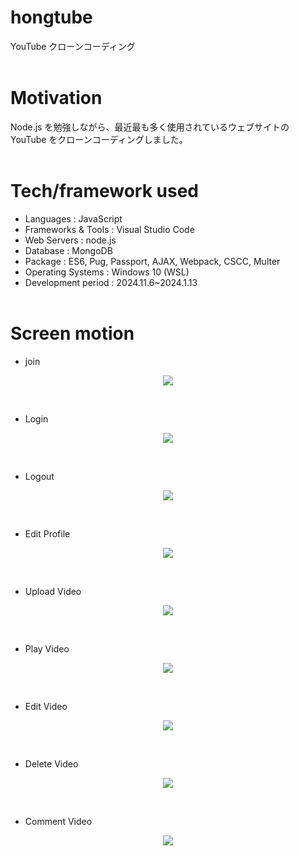 # hongtube

YouTube クローンコーディング
<br>
<br>

# Motivation

Node.js を勉強しながら、最近最も多く使用されているウェブサイトの YouTube をクローンコーディングしました。
<br>
<br>

# Tech/framework used

- Languages : JavaScript
- Frameworks & Tools : Visual Studio Code
- Web Servers : node.js
- Database : MongoDB
- Package : ES6, Pug, Passport, AJAX, Webpack, CSCC, Multer
- Operating Systems : Windows 10 (WSL)
- Development period : 2024.11.6~2024.1.13
  <br>
  <br>

# Screen motion

- join
<p align="center">
  <img src="https://github.com/user-attachments/assets/b5303683-dbed-41a9-8d10-ee8ac781287d"> 
</p>
<br>

- Login
<p align="center">
  <img src="https://github.com/user-attachments/assets/e8208c54-d239-41ba-8064-a84a8b76d8c8"> 
</p>
<br>

- Logout
<p align="center">
  <img src="https://github.com/user-attachments/assets/889fb673-9cc8-4f9f-b09e-e898fd8f47f6"> 
</p>
<br>

- Edit Profile
<p align="center">
  <img src="https://github.com/user-attachments/assets/aea48894-b1bc-4ad7-a715-927700cca8fc"> 
</p>
<br>

- Upload Video
<p align="center">
  <img src="https://github.com/user-attachments/assets/25d78d1b-b708-4d83-b252-86053b408d45"> 
</p>
<br>

- Play Video
<p align="center">
  <img src="https://github.com/user-attachments/assets/c5cd9fce-2c6f-4011-bb6f-63fd9267fdb8"> 
</p>
<br>

- Edit Video
<p align="center">
  <img src="https://github.com/user-attachments/assets/2e7d247f-cee2-48aa-98f3-ce2cb7d337e5"> 
</p>
<br>

- Delete Video
<p align="center">
  <img src="https://github.com/user-attachments/assets/754a0440-9e93-4592-858d-decca8faa05b"> 
</p>
<br>

- Comment Video
<p align="center">
  <img src="https://github.com/user-attachments/assets/f9bb84fe-50f2-43d0-ae69-3e3614988b1c"> 
</p>
<br>
